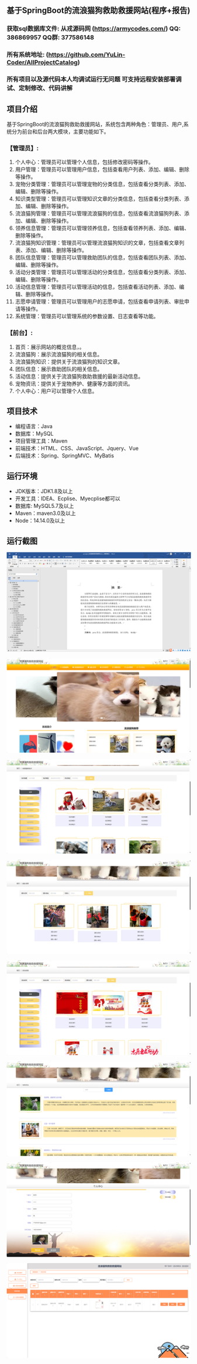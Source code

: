 ## 基于SpringBoot的流浪猫狗救助救援网站(程序+报告)

###  获取sql数据库文件: 从戎源码网 (https://armycodes.com/) QQ: 386869957 QQ群: 377586148
###  所有系统地址: (https://github.com/YuLin-Coder/AllProjectCatalog) 
###  所有项目以及源代码本人均调试运行无问题 可支持远程安装部署调试、定制修改、代码讲解

## 项目介绍
基于SpringBoot的流浪猫狗救助救援网站，系统包含两种角色：管理员、用户,系统分为前台和后台两大模块，主要功能如下。

### 【管理员】:
1. 个人中心：管理员可以管理个人信息，包括修改密码等操作。
2. 用户管理：管理员可以管理用户信息，包括查看用户列表、添加、编辑、删除等操作。
3. 宠物分类管理：管理员可以管理宠物的分类信息，包括查看分类列表、添加、编辑、删除等操作。
4. 知识类型管理：管理员可以管理知识文章的分类信息，包括查看分类列表、添加、编辑、删除等操作。
5. 流浪猫狗管理：管理员可以管理流浪猫狗的信息，包括查看流浪猫狗列表、添加、编辑、删除等操作。
6. 领养信息管理：管理员可以管理领养信息，包括查看领养列表、添加、编辑、删除等操作。
7. 流浪猫狗知识管理：管理员可以管理流浪猫狗知识的文章，包括查看文章列表、添加、编辑、删除等操作。
8. 团队信息管理：管理员可以管理救助团队的信息，包括查看团队列表、添加、编辑、删除等操作。
9. 活动分类管理：管理员可以管理活动的分类信息，包括查看分类列表、添加、编辑、删除等操作。
10. 活动信息管理：管理员可以管理活动的信息，包括查看活动列表、添加、编辑、删除等操作。
11. 志愿申请管理：管理员可以管理用户的志愿申请，包括查看申请列表、审批申请等操作。
12. 系统管理：管理员可以管理系统的参数设置、日志查看等功能。

### 【前台】:
1. 首页：展示网站的概览信息，。
2. 流浪猫狗：展示流浪猫狗的相关信息。
3. 流浪猫狗知识：提供关于流浪猫狗的知识文章。
4. 团队信息：展示救助团队的相关信息。
5. 活动信息：提供关于流浪猫狗救助救援的最新活动信息。
6. 宠物资讯：提供关于宠物养护、健康等方面的资讯。
7. 个人中心：用户可以管理个人信息。

## 项目技术
- 编程语言：Java
- 数据库：MySQL
- 项目管理工具：Maven
- 前端技术：HTML、CSS、JavaScript、Jquery、Vue
- 后端技术：Spring、SpringMVC、MyBatis

## 运行环境
- JDK版本：JDK1.8及以上
- 开发工具：IDEA、Ecplise、Myecplise都可以
- 数据库: MySQL5.7及以上
- Maven：maven3.0及以上
- Node：14.14.0及以上

## 运行截图
![](screenshot/1.png)

![](screenshot/2.png)

![](screenshot/3.png)

![](screenshot/4.png)

![](screenshot/5.png)

![](screenshot/6.png)

![](screenshot/7.png)

![](screenshot/8.png)